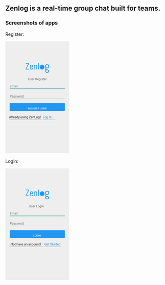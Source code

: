 ## Zenlog is a real-time group chat built for teams.

### Screenshots of apps

Register:

<img src="https://github.com/alamgirqazi/Zenlog/blob/master/app/img/zenlog_register.png" width="200" height="350" />

Login: 

<img src="https://github.com/alamgirqazi/Zenlog/blob/master/app/img/zenlog_login.png" width="200" height="350" />



